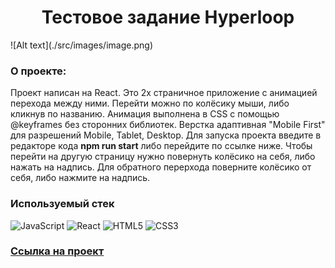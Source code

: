 <h1 align="center">Тестовое задание Hyperloop</h1>
![Alt text](./src/images/image.png)

### О проекте:

Проект написан на React. Это 2х страничное приложение с анимацией перехода между ними. Перейти можно по колёсику мыши, либо кликнув по названию. Анимация выполнена в CSS с помощью @keyframes без сторонних библиотек. Верстка адаптивная "Mobile First" для разрешений Mobile, Tablet, Desktop. Для запуска проекта введите в редакторе кода **npm run start** либо перейдите по ссылке ниже.
Чтобы перейти на другую страницу нужно повернуть колёсико на себя, либо нажать на надпись. Для обратного перерхода поверните колёсико от себя, либо нажмите на надпись.


### Используемый стек
![JavaScript](https://img.shields.io/badge/javascript-%23323330.svg?style=for-the-badge&logo=javascript&logoColor=%23F7DF1E)
![React](https://img.shields.io/badge/react%20-%2320232a.svg?&style=for-the-badge&logo=react&logoColor=%2361DAFB)
![HTML5](https://img.shields.io/badge/html5-%23E34F26.svg?style=for-the-badge&logo=html5&logoColor=white)
![CSS3](https://img.shields.io/badge/css3-%231572B6.svg?style=for-the-badge&logo=css3&logoColor=white)

### [Ссылка на проект](https://bjuice1984.github.io/hyper-loop/)